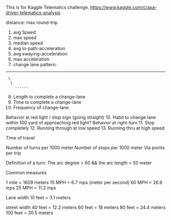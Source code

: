 This is for Kaggle Telematics challenge. https://www.kaggle.com/c/axa-driver-telematics-analysis

distance:
max
round-trip


1. avg Speed
2. max speed
3. median speed
4. avg in-path-acceleration
5. avg swaying-acceleration
6. max acceleration
7. change lane pattern:
-----
     \
      \
        ------
8. Length to complete a change-lane
9. Time to complete a change-lane
10. Frequency of change-lane


Behavior at red light / stop sign (going straight)
10. Habit to change lane within 100 yard of approaching red light?
Behavior at right-turn
11. Stop completely
12. Running through at low speed
13. Running thru at high speed

Time of travel

Number of turns per 1000 meter
Number of stops per 1000 meter
Via points per trip


Definition of a turn:
The arc degree > 60 && the arc length < 50 meter

Common measures

1 mile = 1609 meters
15 MPH = 6.7 mps (meter per second)
60 MPH = 26.8 mps
25 MPH = 11.2 mps

Lane width 
10 feet = 3.1 meters

street width 
40 feet = 12.2 meters
60 feet = 18 meters
80 feet = 24.4 meters
100 feet = 30.5 meters

